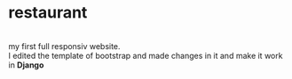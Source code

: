 # restaurant 
<br>
my first full responsiv website.
<br>
I edited the template of bootstrap and made changes in it and make it work in <b>Django<b>
